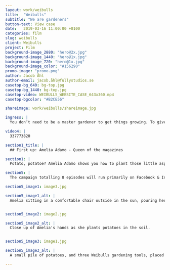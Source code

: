 ```yaml
---
layout: work/weibulls
title:  "Weibulls"
subtitle: "We are gardeners"
button-text: View case
date:   2019-03-16 11:00:00 +0100
categories: film
slug: weibulls
client: Weibulls
project: Film
background-image_2880: "hero@2x.jpg"
background-image_1440: "hero@1x.jpg"
background-image_720: "hero@1x.jpg"
background-image_color: "#156290"
promo-image: "promo.png"
author: Jacob Åhl
author-email: jacob.åhl@fullystudios.se
casetop-bg_640: bg-top.jpg
casetop-bg_1440: bg-top.jpg
casetop-video: WEIBULLS_WEBSITE_CASE_643x360.mp4
casetop-bgcolor: "#B2CE56"

shareimage: work/weibulls/shareimage.jpg

ingress: |
  You don’t need to be a master gardener to get things growing. To give weight to this statement, gardening brand Weibulls followed a group of – for other reasons than gardening – celebrated swedes in their quest of creating a green oasis.

video4: |
  337773820

section1_title: |
  ## First up: Amelia Adamo - Queen of the magazines

section1: |
  Potato, potatoe? Amelia Adamo shows you how to plant those little aspiring spuds with confidence and grace. No garden required.

section5: |
  The campaign totalling 8 episodes will run primarily on Facebook & Instagram.

section5_image1: image3.jpg

section5_image1_alt: |
  Amelia sitting in a comfortable chair outside in the sun, pouring herself some tea.


section5_image2: image2.jpg

section5_image2_alt: |
  Close up of Amelia's hands as she plants potatoes in the soil.


section5_image3: image1.jpg

section5_image3_alt: |
  A small pile of potatoes, and three Weibulls gardening tools, placed on the floor of Amelia's wooden deck outside.

---
```

